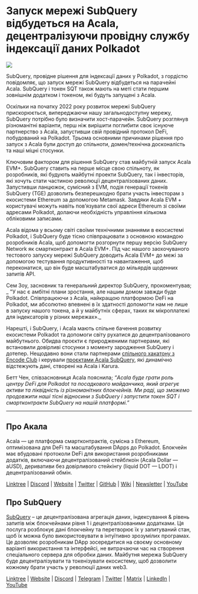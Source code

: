 # Запуск мережі SubQuery відбудеться на Acala, децентралізуючи провідну службу індексації даних Polkadot

![](https://miro.medium.com/max/2400/1*kj_-zZcjeYdYIZVy1atYOg.gif)

SubQuery, провідне рішення для індексації даних у Polkadot, з гордістю повідомляє, що запуск мережі SubQuery відбудеться на парачейні Acala. SubQuery і токен SQT також мають на меті стати першим зовнішнім додатком і токеном, які будуть запущені з Acala.

Оскільки на початку 2022 року розвиток мережі SubQuery прискорюється, випереджаючи нашу загальнодоступну мережу, SubQuery потрібно було визначити хост-парачейн. SubQuery розглянув різноманітні варіанти, перш ніж вирішити поглибити своє існуюче партнерство з Acala, запустивши свій провідний протокол DeFi, побудований на Polkadot. Трьома основними причинами рішення про запуск з Acala були доступ до спільноти, домен/технічна досконалість та наші міцні стосунки.

Ключовим фактором для рішення SubQuery став майбутній запуск Acala EVM+. SubQuery ставить на перше місце свою спільноту, як розробників, які будують майбутні проекти SubQuery, так і інвесторів, які хочуть стати частиною революції децентралізованих даних. Запустивши ланцюжок, сумісний з EVM, подія генерації токенів SubQuery (TGE) дозволить безперешкодно брати участь інвесторам з екосистеми Ethereum за допомогою Metamask. Завдяки Acala EVM +  користувачі можуть навіть пов’язувати свої адреси Ethereum зі своїми адресами Polkadot, долаючи необхідність управління кількома обліковими записами.

Acala відома у всьому світі своїми технічними знаннями в екосистемі Polkadot, і SubQuery буде тісно співпрацювати з основною командою розробників Acala, щоб допомогти розгорнути першу версію SubQuery Network як смартконтракт в Acala EVM+. Під час нашого заохочуваного тестового запуску мережі SubQuery доводить Acala EVM+  до межі за допомогою тестування продуктивності та навантаження, щоб переконатися, що він буде масштабуватися до мільярдів щоденних запитів API.

Сем Зоу, засновник та генеральний директор SubQuery, прокоментував; _ "У нас є амбітні плани зростання, але нашим домом завжди буде Polkadot. Співпрацюючи з Acala, найкращою платформою DeFi на Polkadot, ми абсолютно впевнені в їх здатності допомогти нам не лише в запуску нашого токена, а й у майбутніх сферах, таких як мікроплатежі для індексаторів у різних мережах»._

Нарешті, і SubQuery, і Acala мають спільне бачення розвитку екосистеми Polkadot та допомоги світу рухатися до децентралізованого майбутнього. Обидва проєкти є природженими партнерами, які встановили довірливі стосунки з моменту зародження SubQuery і дотепер.  Нещодавно вони стали партнерами [спільного хакатону з Encode Club](https://medium.com/encode-club/polkadot-hack-challenges-7cfeba1a4c0e) і керували [проєктами Acala SubQuery](https://subquery.medium.com/subquery-integrates-acala-to-aggregate-and-serve-defi-data-to-polkadot-and-kusama-builders-fc9af6a7aae1), які динамічно відстежують дані, створені на Acala і Karura.

Бетт Чен, співзасновниця Acala пояснила; _“Acala буде грати роль центру DeFi для Polkadot та посадкового майданчика, який агрегує активи та ліквідність із різноманітних блокчейнів. Ми раді, що зможемо продовжити наші тісні відносини з SubQuery і запустити токен SQT і смартконтракти SubQuery на нашій платформі.”_

---

## Про Акала

Acala — це платформа смартконтрактів, сумісна з Ethereum, оптимізована для DeFi та масштабування DApps до Polkadot. Блокчейн має вбудовані протоколи DeFi для використання розробниками додатків, включаючи децентралізований стейблкоін (Acala Dollar — aUSD), деривативи без довірливого  стейкінгу (liquid DOT — LDOT) і децентралізований обмін.

[Linktree](https://linktr.ee/acalanetwork)  | [Discord](https://discord.gg/vdbFVCH)  | [Website](https://acala.network/)  | [Twitter](https://twitter.com/AcalaNetwork)  | [GitHub](https://github.com/AcalaNetwork/Acala)  | [Wiki](https://github.com/AcalaNetwork/Acala/wiki)  | [Newsletter](https://share.hsforms.com/1X9RxkXk-R62I0VNbATaDXw4h8qc)  | [YouTube](http://youtube.com/c/acalanetwork)

## Про SubQuery

[SubQuery](https://subquery.network/) – це децентралізована агрегація даних, індексування & рівень запитів між блокчейнами рівня 1 і децентралізованими додатками. Ця послуга розблокує дані блокчейну та перетворює їх у запитуваний стан, щоб їх можна було використовувати в інтуїтивно зрозумілих програмах. Це дозволяє розробникам DApp зосередитися на своєму основному варіанті використання та інтерфейсі, не витрачаючи час на створення спеціального сервера для обробки даних. Майбутня мережа SubQuery буде децентралізувати та токенізувати екосистему, щоб дозволити кожному брати участь у революції даних web3.

​​[Linktree](https://linktr.ee/subquerynetwork)  |  [Website](https://subquery.network/)  |  [Discord](https://discord.com/invite/78zg8aBSMG)  |  [Telegram](https://t.me/subquerynetwork)  |  [Twitter](https://twitter.com/subquerynetwork)  |  [Matrix](https://matrix.to/#/#subquery:matrix.org)  |  [LinkedIn](https://www.linkedin.com/company/subquery)  |  [YouTube](https://www.youtube.com/channel/UCi1a6NUUjegcLHDFLr7CqLw)
